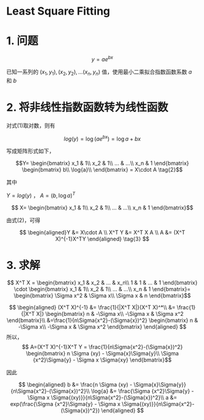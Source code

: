 # Least Square Fitting

# 1. 问题
$$ y = a e^{bx}\tag{1}$$

已知一系列的 $(x_1, y_1),(x_2, y_2),...(x_n, y_n)$ 值，使用最小二乘拟合指数函数系数 $a$ 和 $b$

# 2. 将非线性指数函数转为线性函数
对式(1)取对数，则有

$$ log(y) = \log(a e^{bx}) = \log{a} + bx$$

写成矩阵形式如下，

$$Y= \begin{bmatrix}
x_1 & 1\\
x_2 & 1\\
... & ...\\
x_n & 1
\end{bmatrix}
\begin{bmatrix}
b\\
\log{a}\\
\end{bmatrix} = X\cdot A \tag{2}$$

其中

$Y=log(y)$ ， $A = (b,\log{a})^T$

$$ X= \begin{bmatrix}
x_1 & 1\\
x_2 & 1\\
... & ...\\
x_n & 1
\end{bmatrix}$$ 

由式(2)，可得

$$ \begin{aligned}Y &= X\cdot A \\
X^T Y &= X^T X A \\
A &= (X^T X)^{-1}X^TY
\end{aligned} \tag{3} $$

# 3. 求解

$$ X^T X = \begin{bmatrix}
x_1 & x_2 & ... & x_n\\
1 & 1 & ... & 1
\end{bmatrix} \cdot \begin{bmatrix}
x_1 & 1\\
x_2 & 1\\
... & ...\\
x_n & 1
\end{bmatrix}=
\begin{bmatrix}
\Sigma x^2 & \Sigma x\\
\Sigma x & n
\end{bmatrix}$$

$$ \begin{aligned}
(X^T X)^{-1} &= \frac{1}{|X^T X|}(X^T X)^*\\
&= \frac{1}{|X^T X|}
\begin{bmatrix}
n & -\Sigma x\\
-\Sigma x & \Sigma x^2
\end{bmatrix}\\
&=\frac{1}{n\Sigma{x^2}-(\Sigma{x})^2}
\begin{bmatrix}
n & -\Sigma x\\
-\Sigma x & \Sigma x^2
\end{bmatrix}
\end{aligned}
$$
所以，
$$ A=(X^T X)^{-1}X^T Y = \frac{1}{n\Sigma{x^2}-(\Sigma{x})^2}
\begin{bmatrix}
n \Sigma (xy) - \Sigma{x}\Sigma{y}\\
\Sigma {x^2}\Sigma{y} - \Sigma x \Sigma{xy}
\end{bmatrix}$$

因此

$$ \begin{aligned}
b &= \frac{n \Sigma (xy) - \Sigma{x}\Sigma{y}}{n\Sigma{x^2}-(\Sigma{x})^2}\\
\log{a} &= \frac{\Sigma {x^2}\Sigma{y} - \Sigma x \Sigma{(xy)}}{n\Sigma{x^2}-(\Sigma{x})^2}\\
a &= exp(\frac{\Sigma {x^2}\Sigma{y} - \Sigma x \Sigma{(xy)}}{n\Sigma{x^2}-(\Sigma{x})^2})
\end{aligned} $$
